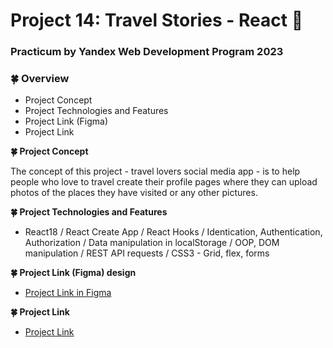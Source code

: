 # Project 14: Travel Stories - React :seedling:

### Practicum by Yandex Web Development Program 2023

### :four_leaf_clover: Overview

- Project Concept
- Project Technologies and Features
- Project Link (Figma)
- Project Link

**:four_leaf_clover: Project Concept**

The concept of this project - travel lovers social media app - is to help people who love to travel create their profile pages where they can upload photos of the places they have visited or any other pictures.

**:four_leaf_clover: Project Technologies and Features**

- React18 / React Create App / React Hooks / Identication, Authentication, Authorization / Data manipulation in localStorage / OOP, DOM manipulation / REST API requests / CSS3 - Grid, flex, forms

**:four_leaf_clover: Project Link (Figma) design**

- [Project Link in Figma](https://www.figma.com/file/yXGGl4EnWYEPzGJU2dSJ1L/Sprint-14%3A-Registration-and-Authorization?type=design&node-id=1-78&mode=design&t=fKdZcOgmrqjfrzbv-0)

**:four_leaf_clover: Project Link**

- [Project Link](https://mariakonstantinov.github.io/around-react)
